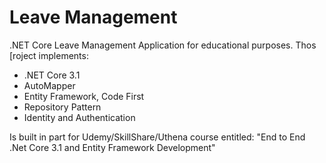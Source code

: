 # Leave Management
.NET Core Leave Management Application for educational purposes. Thos [roject implements:
- .NET Core 3.1
- AutoMapper
- Entity Framework, Code First
- Repository Pattern
- Identity and Authentication

Is built in part for Udemy/SkillShare/Uthena course entitled: "End to End .Net Core 3.1 and Entity Framework Development"

